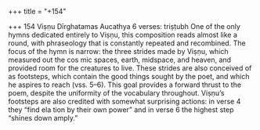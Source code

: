 +++
title = "+154"

+++
154
Viṣṇu
Dīrghatamas Aucathya
6 verses: triṣṭubh
One of the only hymns dedicated entirely to Viṣṇu, this composition reads almost  like a round, with phraseology that is constantly repeated and recombined. The focus  of the hymn is narrow: the three strides made by Viṣṇu, which measured out the cos mic spaces, earth, midspace, and heaven, and provided room for the creatures to live.  These strides are also conceived of as footsteps, which contain the good things sought  by the poet, and which he aspires to reach (vss. 5–6). This goal provides a forward  thrust to the poem, despite the uniformity of the vocabulary throughout. Viṣṇu’s  footsteps are also credited with somewhat surprising actions: in verse 4 they “find ela tion by their own power” and in verse 6 the highest step “shines down amply.”
